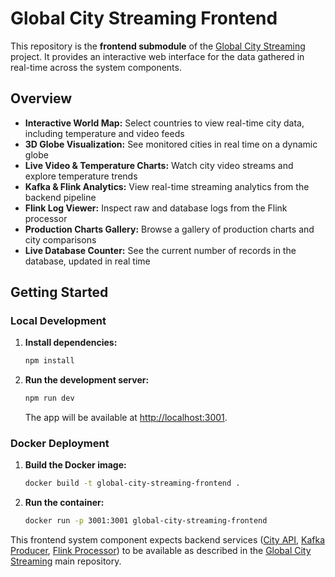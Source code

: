 # Global City Streaming Frontend

This repository is the **frontend submodule** of the [Global City Streaming](https://github.com/mrjex/Global-City-Streaming) project. It provides an interactive web interface for the data gathered in real-time across the system components.

## Overview

- **Interactive World Map:** Select countries to view real-time city data, including temperature and video feeds
- **3D Globe Visualization:** See monitored cities in real time on a dynamic globe
- **Live Video & Temperature Charts:** Watch city video streams and explore temperature trends
- **Kafka & Flink Analytics:** View real-time streaming analytics from the backend pipeline
- **Flink Log Viewer:** Inspect raw and database logs from the Flink processor
- **Production Charts Gallery:** Browse a gallery of production charts and city comparisons
- **Live Database Counter:** See the current number of records in the database, updated in real time


## Getting Started

### Local Development

1. **Install dependencies:**
   ```bash
   npm install
   ```
2. **Run the development server:**
   ```bash
   npm run dev
   ```
   The app will be available at [http://localhost:3001](http://localhost:3001).

### Docker Deployment

1. **Build the Docker image:**
   ```bash
   docker build -t global-city-streaming-frontend .
   ```
2. **Run the container:**
   ```bash
   docker run -p 3001:3001 global-city-streaming-frontend
   ```

This frontend system component expects backend services ([City API](https://github.com/mrjex/City-API-Global-City-Streaming), [Kafka Producer](https://github.com/mrjex/Kafka-Producer-Global-City-Streaming), [Flink Processor](https://github.com/mrjex/Flink-Processor-Global-City-Streaming)) to be available as described in the [Global City Streaming](https://github.com/mrjex/Global-City-Streaming) main repository.
